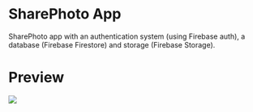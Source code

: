 # SharePhoto App
SharePhoto app with an authentication system (using Firebase auth), a database (Firebase Firestore) and storage (Firebase Storage).

# Preview
<img src=https://user-images.githubusercontent.com/56589369/110200461-4213de00-7e6f-11eb-8798-c2ff027b4dc3.mp4>  
